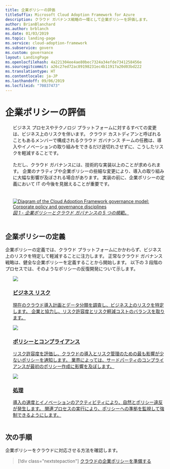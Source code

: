 ```yaml
---
title: 企業ポリシーの評価
titleSuffix: Microsoft Cloud Adoption Framework for Azure
description: クラウド ガバナンス戦略の一環として企業ポリシーを評価します。
author: BrianBlanchard
ms.author: brblanch
ms.date: 01/03/2019
ms.topic: landing-page
ms.service: cloud-adoption-framework
ms.subservice: govern
ms.custom: governance
layout: LandingPage
ms.openlocfilehash: 4a221304ee4ae80bec7324a34efde7341258456e
ms.sourcegitcommit: a26c27ed72ac89198231ec4b11917a20d03bd222
ms.translationtype: HT
ms.contentlocale: ja-JP
ms.lasthandoff: 09/06/2019
ms.locfileid: "70837473"
---
```

# <a name="evaluate-corporate-policy"></a>企業ポリシーの評価

<!-- markdownlint-disable MD033 -->

<ul class="panelContent cardsI">
<li style="display: flex; flex-direction: column;">
    <div class="cardSize">
        <div class="cardPadding" style="padding-bottom:10px;">
            <div class="card" style="padding-bottom:10px;">
                <div class="cardText" style="padding-left:0px;">
ビジネス プロセスやテクノロジ プラットフォームに対するすべての変更は、ビジネス上のリスクを伴います。 クラウド カストディアンと呼ばれることもあるメンバーで構成されるクラウド ガバナンス チームの任務は、導入やイノベーションの取り組みをできるだけ途切れさせずに、こうしたリスクを軽減することです。<br/><br/>ただし、クラウド ガバナンスには、技術的な実装以上のことが求められます。 企業のナラティブや企業ポリシーの些細な変更により、導入の取り組みに大幅な影響が及ぼされる場合があります。 実装の前に、企業ポリシーの定義において IT の今後を見据えることが重要です。<br/><br/>
                </div>
            </div>
        </div>
    </div>
</li>
<li style="display: flex; flex-direction: column;">
    <a href="../_images/operational-transformation-govern-highres.png" style="display: flex; flex-direction: column; flex: 1 0 auto;">
        <div class="cardSize">
            <div class="cardPadding" style="padding-bottom:10px;">
                <div class="card" style="padding-bottom:10px;">
                    <div class="cardText" style="padding-left:0px;">
<img src="../_images/operational-transformation-govern-highres.png" alt="Diagram of the Cloud Adoption Framework governance model: Corporate policy and governance disciplines">
<br/>
<i>図 1 - 企業ポリシーとクラウド ガバナンスの 5 つの規範。</i>
                    </div>
                </div>
            </div>
        </div>
    </a>
</li>
</ul>

<!-- markdownlint-enable MD033 -->

## <a name="define-corporate-policy"></a>企業ポリシーの定義

企業ポリシーの定義では、クラウド プラットフォームにかかわらず、ビジネス上のリスクを特定して軽減することに注力します。 正常なクラウド ガバナンス戦略は、健全な企業ポリシーを定義することから開始します。 以下の 3 段階のプロセスでは、そのようなポリシーの反復開発について示します。

<!-- markdownlint-disable MD033 -->

<ul class="panelContent cardsF">
<li style="display: flex; flex-direction: column;">
    <a href="./policy-compliance/understanding-business-risk.md" style="display: flex; flex-direction: column; flex: 1 0 auto;">
        <div class="cardSize" style="flex: 1 0 auto; display: flex;">
            <div class="cardPadding" style="display: flex;">
                <div class="card">
                    <div class="cardImageOuter">
                        <div class="cardImage">
                            <img src="../_images/governance/business-risk.png" class="x-hidden-focus"/>
                        </div>
                    </div>
                    <div class="cardText">
                        <h3>ビジネス リスク</h3>
                        <p>現在のクラウド導入計画とデータ分類を調査し、ビジネス上のリスクを特定します。 企業と協力し、リスク許容度とリスク軽減コストのバランスを取ります。</p>
                    </div>
                </div>
            </div>
        </div>
    </a>
</li>
<li style="display: flex; flex-direction: column;">
    <a href="./policy-compliance/define-policy.md" style="display: flex; flex-direction: column; flex: 1 0 auto;">
        <div class="cardSize" style="flex: 1 0 auto; display: flex;">
            <div class="cardPadding" style="display: flex;">
                <div class="card">
                    <div class="cardImageOuter">
                        <div class="cardImage">
                            <img src="../_images/governance/corporate-policy.png" class="x-hidden-focus"/>
                        </div>
                    </div>
                    <div class="cardText">
                        <h3>ポリシーとコンプライアンス</h3>
                        <p>リスク許容度を評価し、クラウドの導入とリスク管理のための最も影響が少ないポリシーを通知します。 業界によっては、サードパーティのコンプライアンスが最初のポリシー作成に影響を及ぼします。</p>
                    </div>
                </div>
            </div>
        </div>
    </a>
</li>
<li style="display: flex; flex-direction: column;">
    <a href="./policy-compliance/processes.md" style="display: flex; flex-direction: column; flex: 1 0 auto;">
        <div class="cardSize" style="flex: 1 0 auto; display: flex;">
            <div class="cardPadding" style="display: flex;">
                <div class="card">
                    <div class="cardImageOuter">
                        <div class="cardImage">
                            <img src="../_images/governance/enforcement.png" class="x-hidden-focus"/>
                        </div>
                    </div>
                    <div class="cardText">
                        <h3>処理</h3>
                        <p>導入の速度とイノベーションのアクティビティにより、自然とポリシー違反が発生します。 関連プロセスの実行により、ポリシーへの準拠を監視して強制できるようにします。</p>
                    </div>
                </div>
            </div>
        </div>
    </a>
</li>
</ul>

<!-- markdownlint-enable MD033 -->

## <a name="next-steps"></a>次の手順

企業ポリシーをクラウドに対応させる方法を確認します。

> [!div class="nextstepaction"]
> [クラウドの企業ポリシーを準備する](./policy-compliance/index.md)

